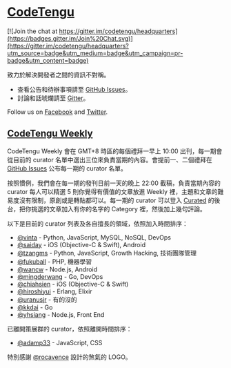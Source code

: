 # [CodeTengu](http://codetengu.com/)

[![Join the chat at https://gitter.im/codetengu/headquarters](https://badges.gitter.im/Join%20Chat.svg)](https://gitter.im/codetengu/headquarters?utm_source=badge&utm_medium=badge&utm_campaign=pr-badge&utm_content=badge)

致力於解決開發者之間的資訊不對稱。

* 查看公告和待辦事項請至 [GitHub Issues](https://github.com/codetengu/headquarters/issues)。
* 討論和話唬爛請至 [Gitter](https://gitter.im/codetengu/headquarters)。

Follow us on [Facebook](https://www.facebook.com/codetengu) and [Twitter](https://twitter.com/codetengu).

## [CodeTengu Weekly](http://weekly.codetengu.com/)

CodeTengu Weekly 會在 GMT+8 時區的每個禮拜一早上 10:00 出刊，每一期會從目前的 curator 名單中選出三位來負責當期的內容。會提前一、二個禮拜在 [GitHub Issues](https://github.com/codetengu/headquarters/issues) 公布每一期的 curator 名單。

按照慣例，我們會在每一期的發刊日前一天的晚上 22:00 截稿，負責當期內容的 curator 每人可以精選 5 則你覺得有價值的文章放進 Weekly 裡，主題和文章的難易度沒有限制，原創或是轉貼都可以。每一期的 curator 可以登入 [Curated](https://my.curated.co/codetengu/issues) 的後台，把你挑選的文章加入有你的名字的 Category 裡，然後加上幾句評論。

以下是目前的 curator 列表及各自擅長的領域，依照加入時間排序：

* [@vinta](https://github.com/vinta) - Python, JavaScript, MySQL, NoSQL, DevOps
* [@saiday](https://github.com/saiday) - iOS (Objective-C & Swift), Android
* [@tzangms](https://github.com/tzangms) - Python, JavaScript, Growth Hacking, 技術團隊管理
* [@fukuball](https://github.com/fukuball) - PHP, 機器學習
* [@wancw](https://github.com/wancw) - Node.js, Android
* [@mingderwang](https://github.com/mingderwang) - Go, DevOps
* [@chiahsien](https://github.com/chiahsien) - iOS (Objective-C & Swift)
* [@hiroshiyui](https://github.com/hiroshiyui) - Erlang, Elixir
* [@uranusjr](https://github.com/uranusjr) - 有的沒的
* [@kkdai](https://github.com/kkdai) - Go
* [@yhsiang](https://github.com/yhsiang) - Node.js, Front End

已離開策展群的 curator，依照離開時間排序：

* [@adamp33](https://github.com/adamp33) - JavaScript, CSS

特別感謝 [@rocavence](https://www.linkedin.com/in/rocavence) 設計的煞氣的 LOGO。
